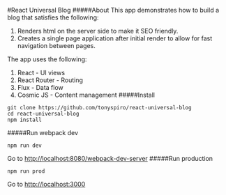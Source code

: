 #React Universal Blog
#####About
This app demonstrates how to build a blog that satisfies the following:
1. Renders html on the server side to make it SEO friendly.
2. Creates a single page application after initial render to allow for fast navigation between pages.

The app uses the following:
1. React - UI views
2. React Router - Routing
3. Flux - Data flow
4. Cosmic JS - Content management
#####Install
```
git clone https://github.com/tonyspiro/react-universal-blog
cd react-universal-blog
npm install
```
#####Run webpack dev
```
npm run dev
```
Go to [http://localhost:8080/webpack-dev-server](http://localhost:8080/webpack-dev-server)
#####Run production
```
npm run prod
```
Go to [http://localhost:3000](http://localhost:3000)